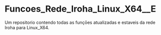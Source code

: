 # Funcoes_Rede_Iroha_Linux_X64__E
Um repositorio contendo todas as funçōes atualizadas e estaveis da rede Iroha para Linux_X64.
